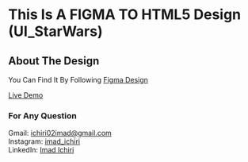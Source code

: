 # This Is A FIGMA TO HTML5 Design (UI_StarWars)

## About The Design

You Can Find It By Following
<a href='https://www.figma.com/proto/xaisLkNZJvZXq6Ca8qO6El/UI_StarWars?node-id=172%3A243&scaling=min-zoom&page-id=0%3A1&starting-point-node-id=172%3A243' target='_blank'>Figma Design</a>

<a href='https://imadichiri.github.io/UI_StarWars
/' target='_blank'>Live Demo</a>

### For Any Question

Gmail: ichiri02imad@gmail.com <br />
Instagram: <a href='https://www.instagram.com/imad_ichiri/' target='_blank'>imad_ichiri</a> <br />
LinkedIn: <a href='https://www.linkedin.com/in/imad-ichiri-577a91203' target='_blank'>Imad Ichiri</a> <br />
